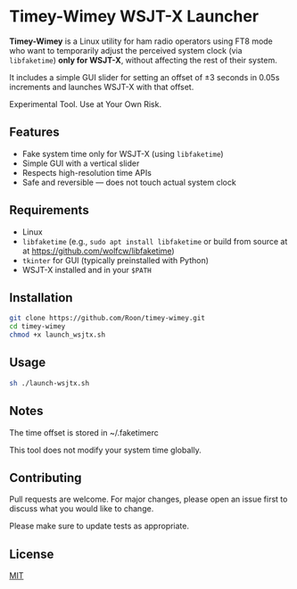 # Timey-Wimey WSJT-X Launcher

**Timey-Wimey** is a Linux utility for ham radio operators using FT8 mode who want to temporarily adjust the perceived system clock (via `libfaketime`) **only for WSJT-X**, without affecting the rest of their system.

It includes a simple GUI slider for setting an offset of ±3 seconds in 0.05s increments and launches WSJT-X with that offset.

Experimental Tool. Use at Your Own Risk.

## Features

- Fake system time only for WSJT-X (using `libfaketime`)
- Simple GUI with a vertical slider
- Respects high-resolution time APIs
- Safe and reversible — does not touch actual system clock

## Requirements

- Linux
- `libfaketime` (e.g., `sudo apt install libfaketime` or build from source at at https://github.com/wolfcw/libfaketime)
- `tkinter` for GUI (typically preinstalled with Python)
- WSJT-X installed and in your `$PATH`


## Installation

```bash
git clone https://github.com/Roon/timey-wimey.git
cd timey-wimey
chmod +x launch_wsjtx.sh
```

## Usage

```bash
sh ./launch-wsjtx.sh
```

## Notes
The time offset is stored in ~/.faketimerc

This tool does not modify your system time globally.

## Contributing

Pull requests are welcome. For major changes, please open an issue first
to discuss what you would like to change.

Please make sure to update tests as appropriate.

## License

[MIT](https://choosealicense.com/licenses/mit/)
